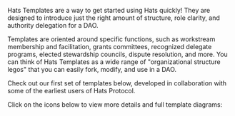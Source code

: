 Hats Templates are a way to get started using Hats quickly! They are designed to introduce just the right amount of structure, role clarity, and authority delegation for a DAO.

Templates are oriented around specific functions, such as workstream membership and facilitation, grants committees, recognized delegate programs, elected stewardship councils, dispute resolution, and more. You can think of Hats Templates as a wide range of "organizational structure legos" that you can easily fork, modify, and use in a DAO.

Check out our first set of templates below, developed in collaboration with some of the earliest users of Hats Protocol.

Click on the icons below to view more details and full template diagrams: